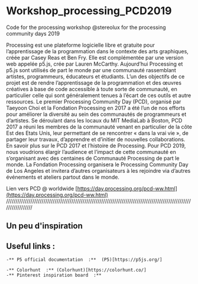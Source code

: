 # Workshop_processing_PCD2019
Code for the processing workshop @stereolux for the processing community days 2019

Processing est une plateforme logicielle libre et gratuite pour l’apprentissage de la programmation dans le contexte des arts graphiques, créée par Casey Reas et Ben Fry. Elle est complémentée par une version web appelée p5.js, crée par Lauren McCarthy. Aujourd’hui Processing et p5.js sont utilisés de part le monde par une communauté rassemblant artistes, programmeurs, éducateurs et étudiants.
L’un des objectifs de ce projet est de rendre l’apprentissage de la programmation et des œuvres créatives à base de code accessible à toute sorte de communauté, en particulier celle qui sont généralement tenues à l’écart de ces outils et autre ressources. Le premier Processing Community Day (PCD), organisé par Taeyoon Choi et la Fondation Processing en 2017 a été l’un de nos efforts pour améliorer la diversité au sein des communautés de programmeurs et d’artistes. Se déroulant dans les locaux du MIT MediaLab à Boston, PCD 2017 a réuni les membres de la communauté venant en particulier de la côte Est des Etats Unis, leur permettant de se rencontrer « dans la vrai vie », de partager leur travaux, d’apprendre et d’initier de nouvelles collaborations.
En savoir plus sur le PCD 2017 et l’histoire de Processing.
Pour PCD 2019, nous voudrions élargir l’audience et l’impact de cette communauté en s’organisant avec des centaines de Communauté Processing de part le monde. La Fondation Processing organisera le Processing Community Day de Los Angeles et invitera d’autres organisateurs à les rejoindre via d’autres événements et ateliers partout dans le monde.

Lien vers PCD @ worldwide [https://day.processing.org/pcd-ww.html](https://day.processing.org/pcd-ww.html)
/////////////////////////////////////////////////////////////////////////////////////////////////////////////////



## Un peu d'inspiration


## Useful links : 

    -** P5 official documentation  :**  (P5)[https://p5js.org/]

    -** Colorhunt  :** (Colorhunt)[https://colorhunt.co/]
    -** Pinterest inspiration board  :**
